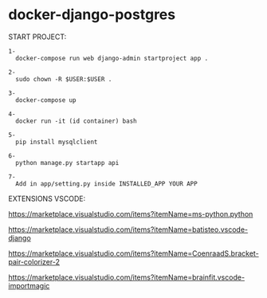 # docker-django-postgres

START PROJECT:

    1-
      docker-compose run web django-admin startproject app .
      
    2-
      sudo chown -R $USER:$USER .
      
    3-
      docker-compose up
      
    4-
      docker run -it (id container) bash
      
    5-
      pip install mysqlclient
      
    6-
      python manage.py startapp api
  
    7- 
      Add in app/setting.py inside INSTALLED_APP YOUR APP



EXTENSIONS VSCODE:

https://marketplace.visualstudio.com/items?itemName=ms-python.python

https://marketplace.visualstudio.com/items?itemName=batisteo.vscode-django

https://marketplace.visualstudio.com/items?itemName=CoenraadS.bracket-pair-colorizer-2

https://marketplace.visualstudio.com/items?itemName=brainfit.vscode-importmagic

    
  

